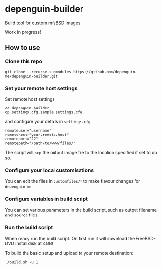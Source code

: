 # depenguin-builder

Build tool for custom mfsBSD images

Work in progress!

## How to use

### Clone this repo
```
git clone --recurse-submodules https://github.com/depenguin-me/depenguin-builder.git
```

### Set your remote host settings
Set remote host settings
```
cd depenguin-builder
cp settings.cfg.sample settings.cfg
```
and configure your details in `settings.cfg`
```
remoteuser="username"
remotehost="your.remote.host"
remoteport="22"
remotepath="/path/to/www/files/"
```
The script will ```scp``` the output image file to the location specified if set to do so.

### Configure your local customisations
You can edit the files in ```customfiles/*``` to make flavour changes for `depenguin-me`. 

### Configure variables in build script
You can set various parameters in the build script, such as output filename and source files.

### Run the build script
When ready run the build script. On first run it will download the FreeBSD-DVD install disk at 4GB!

To build the basic setup and upload to your remote destination:
```
./build.sh -u 1
```
